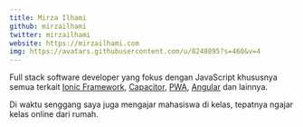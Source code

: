 ```yaml
---
title: Mirza Ilhami
github: mirzailhami
twitter: mirzailhami
website: https://mirzailhami.com
img: https://avatars.githubusercontent.com/u/8240895?s=460&v=4
---
```


Full stack software developer yang fokus dengan JavaScript khususnya semua terkait <a href="https://mirzailhami.com/tags/ionic">Ionic Framework</a>, <a href="https://mirzailhami.com/tags/capacitor">Capacitor</a>, <a href="https://mirzailhami.com/tags/pwa">PWA</a>, <a href="https://mirzailhami.com/tags/angular">Angular</a> dan lainnya.

Di waktu senggang saya juga mengajar mahasiswa di kelas, tepatnya ngajar kelas online dari rumah.
